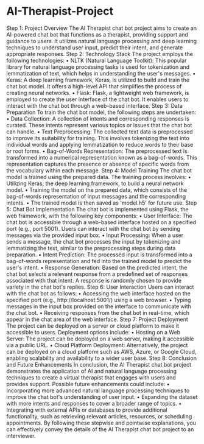 # AI-Therapist-Project
Step 1: Project Overview The AI Therapist chat bot project aims to create an AI-powered chat bot that functions as a therapist, providing support and guidance to users. It utilizes natural language processing and deep learning techniques to understand user input, predict their intent, and generate appropriate responses.
Step 2: Technology Stack The project employs the following technologies:
•	NLTK (Natural Language Toolkit): This popular library for natural language processing tasks is used for tokenization and lemmatization of text, which helps in understanding the user's messages.
•	Keras: A deep learning framework, Keras, is utilized to build and train the chat bot model. It offers a high-level API that simplifies the process of creating neural networks.
•	Flask: Flask, a lightweight web framework, is employed to create the user interface of the chat bot. It enables users to interact with the chat bot through a web-based interface.
Step 3: Data Preparation To train the chat bot model, the following steps are undertaken:
•	Data Collection: A collection of intents and corresponding responses is curated. These intents represent various topics or issues that the chat bot can handle.
•	Text Preprocessing: The collected text data is preprocessed to improve its suitability for training. This involves tokenizing the text into individual words and applying lemmatization to reduce words to their base or root forms.
•	Bag-of-Words Representation: The preprocessed text is transformed into a numerical representation known as a bag-of-words. This representation captures the presence or absence of specific words from the vocabulary within each message.
Step 4: Model Training The chat bot model is trained using the prepared data. The training process involves:
•	Utilizing Keras, the deep learning framework, to build a neural network model.
•	Training the model on the prepared data, which consists of the bag-of-words representation of input messages and the corresponding intents.
•	The trained model is then saved as 'model.h5' for future use.
Step 5: Chat Bot Implementation The chat bot is implemented using Flask, the web framework, with the following key components:
•	User Interface: The chat bot is accessible through a web-based interface hosted on a specified port (e.g., port 5001). Users can interact with the chat bot by sending messages via the provided input box.
•	Input Processing: When a user sends a message, the chat bot processes the input by tokenizing and lemmatizing the text, similar to the preprocessing steps during data preparation.
•	Intent Prediction: The processed input is transformed into a bag-of-words representation and fed into the trained model to predict the user's intent.
•	Response Generation: Based on the predicted intent, the chat bot selects a relevant response from a predefined set of responses associated with that intent. A response is randomly chosen to provide variety in the chat bot's replies.
Step 6: User Interaction Users can interact with the chat bot as follows:
•	Accessing the web interface hosted on the specified port (e.g., http://localhost:5001/) using a web browser.
•	Typing messages in the input box provided on the interface to communicate with the chat bot.
•	Receiving responses from the chat bot in real-time, which appear in the chat area of the web interface.
Step 7: Project Deployment The project can be deployed on a server or cloud platform to make it accessible to users. Deployment options include:
•	Hosting on a Web Server: The project can be deployed on a web server, making it accessible via a public URL.
•	Cloud Platform Deployment: Alternatively, the project can be deployed on a cloud platform such as AWS, Azure, or Google Cloud, enabling scalability and availability to a wider user base.
Step 8: Conclusion and Future Enhancements In conclusion, the AI Therapist chat bot project demonstrates the application of AI and natural language processing techniques to create a virtual therapist that engages with users and provides support. Possible future enhancements could include:
•	Incorporating more advanced natural language processing techniques to improve the chat bot's understanding of user input.
•	Expanding the dataset with more intents and responses to cover a broader range of topics.
•	Integrating with external APIs or databases to provide additional functionality, such as retrieving relevant articles, resources, or scheduling appointments.
By following these stepwise and pointwise explanations, you can effectively convey the details of the AI Therapist chat bot project to an interviewer.

